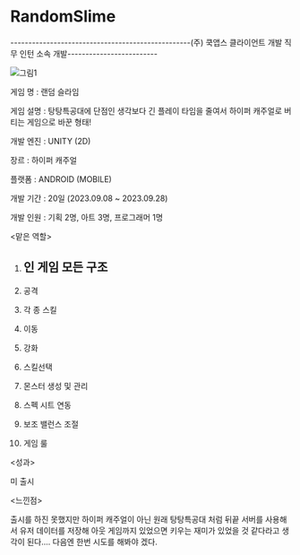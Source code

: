 # RandomSlime
--------------------------------------------------(주) 쿡앱스 클라이언트 개발 직무 인턴 소속 개발-------------------------

![그림1](https://github.com/SiwonChoi98/RandomSlime/assets/118884862/1d137a3b-fb8e-46f3-be3f-d045fdc16d89)

게임 명 : 랜덤 슬라임

게임 설명 : 탕탕특공대에 단점인 생각보다 긴 플레이 타임을 줄여서 하이퍼 캐주얼로 버티는 게임으로 바꾼 형태!

개발 엔진 : UNITY (2D)


장르 : 하이퍼 캐주얼

플랫폼 : ANDROID (MOBILE)

개발 기간 : 20일 (2023.09.08 ~ 2023.09.28)

개발 인원 : 기획 2명, 아트 3명, 프로그래머 1명

<맡은 역할>

1. 인 게임 모든 구조
   -----------------
   
2. 공격
3. 각 종 스킬
4. 이동
5. 강화
6. 스킬선택
7. 몬스터 생성 및 관리
8. 스펙 시트 연동
9. 보조 밸런스 조절
10. 게임 룰
  
<성과>

미 출시

<느낀점>

출시를 하진 못했지만 하이퍼 캐주얼이 아닌 원래 탕탕특공대 처럼 뒤끝 서버를 사용해서 유저 데이터를 저장해 아웃 게임까지 있었으면 키우는 재미가 있었을 것 같다라고 생각이 된다....
다음엔 한번 시도를 해봐야 겠다.
